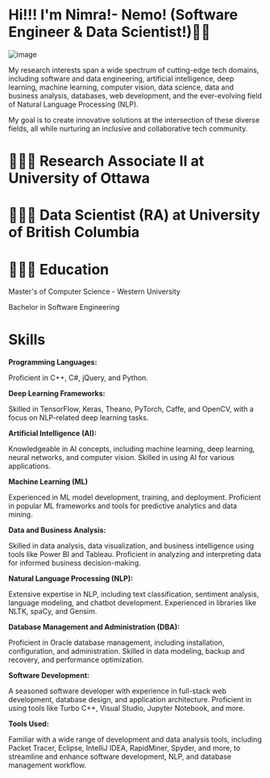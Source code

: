 # Hi!!! I'm Nimra!- Nemo! (Software Engineer & Data Scientist!)👋👩

![image](https://user-images.githubusercontent.com/66442603/136705673-150482f3-910e-442e-80b3-7206a61b908d.png)

My research interests span a wide spectrum of cutting-edge tech domains, including software and data engineering, artificial intelligence, deep learning, machine learning, computer vision, data science, data and business analysis, databases, web development, and the ever-evolving field of Natural Language Processing (NLP).

My goal is to create innovative solutions at the intersection of these diverse fields, all while nurturing an inclusive and collaborative tech community.
# 👩🏼‍💻 **Research Associate II at University of Ottawa**
# 👩🏼‍💻 **Data Scientist (RA) at University of British Columbia**

# 👩🏼‍🎓 Education

Master's of Computer Science - Western University

Bachelor in Software Engineering

# **Skills**

**Programming Languages:**

Proficient in C++, C#, jQuery, and Python.

**Deep Learning Frameworks:**

Skilled in TensorFlow, Keras, Theano, PyTorch, Caffe, and OpenCV, with a focus on NLP-related deep learning tasks.

**Artificial Intelligence (AI):**

Knowledgeable in AI concepts, including machine learning, deep learning, neural networks, and computer vision. Skilled in using AI for various applications.

**Machine Learning (ML)**

Experienced in ML model development, training, and deployment. Proficient in popular ML frameworks and tools for predictive analytics and data mining.

**Data and Business Analysis:**

Skilled in data analysis, data visualization, and business intelligence using tools like Power BI and Tableau. Proficient in analyzing and interpreting data for informed business decision-making.

**Natural Language Processing (NLP):**

Extensive expertise in NLP, including text classification, sentiment analysis, language modeling, and chatbot development. Experienced in libraries like NLTK, spaCy, and Gensim.

**Database Management and Administration (DBA):**

Proficient in Oracle database management, including installation, configuration, and administration. Skilled in data modeling, backup and recovery, and performance optimization.

**Software Development:**

A seasoned software developer with experience in full-stack web development, database design, and application architecture. Proficient in using tools like Turbo C++, Visual Studio, Jupyter Notebook, and more.

**Tools Used:**

Familiar with a wide range of development and data analysis tools, including Packet Tracer, Eclipse, IntelliJ IDEA, RapidMiner, Spyder, and more, to streamline and enhance software development, NLP, and database management workflow.













